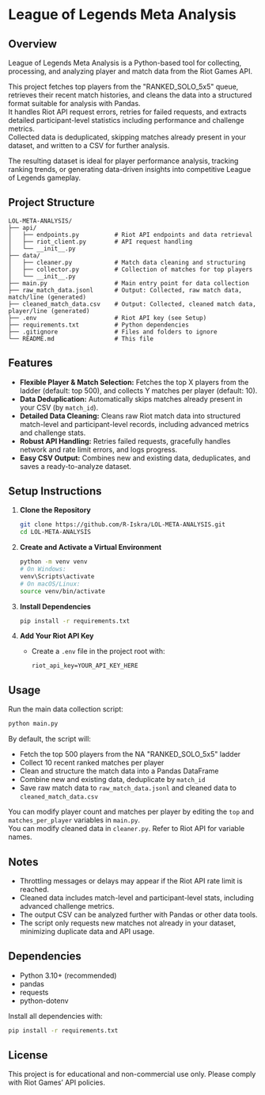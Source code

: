 # League of Legends Meta Analysis

## Overview
League of Legends Meta Analysis is a Python-based tool for collecting, processing, and analyzing player and match data from the Riot Games API.

This project fetches top players from the "RANKED_SOLO_5x5" queue, retrieves their recent match histories, and cleans the data into a structured format suitable for analysis with Pandas.  
It handles Riot API request errors, retries for failed requests, and extracts detailed participant-level statistics including performance and challenge metrics.  
Collected data is deduplicated, skipping matches already present in your dataset, and written to a CSV for further analysis.

The resulting dataset is ideal for player performance analysis, tracking ranking trends, or generating data-driven insights into competitive League of Legends gameplay.

## Project Structure
```
LOL-META-ANALYSIS/
├── api/
│   ├── endpoints.py          # Riot API endpoints and data retrieval
│   ├── riot_client.py        # API request handling
│   └── __init__.py
├── data/
│   ├── cleaner.py            # Match data cleaning and structuring
│   ├── collector.py          # Collection of matches for top players
│   └── __init__.py
├── main.py                   # Main entry point for data collection
├── raw_match_data.jsonl      # Output: Collected, raw match data, match/line (generated)
├── cleaned_match_data.csv    # Output: Collected, cleaned match data, player/line (generated)
├── .env                      # Riot API key (see Setup)
├── requirements.txt          # Python dependencies
├── .gitignore                # Files and folders to ignore
└── README.md                 # This file
```

## Features

- **Flexible Player & Match Selection:** Fetches the top X players from the ladder (default: top 500), and collects Y matches per player (default: 10).
- **Data Deduplication:** Automatically skips matches already present in your CSV (by `match_id`).
- **Detailed Data Cleaning:** Cleans raw Riot match data into structured match-level and participant-level records, including advanced metrics and challenge stats.
- **Robust API Handling:** Retries failed requests, gracefully handles network and rate limit errors, and logs progress.
- **Easy CSV Output:** Combines new and existing data, deduplicates, and saves a ready-to-analyze dataset.

## Setup Instructions

1. **Clone the Repository**
    ```bash
    git clone https://github.com/R-Iskra/LOL-META-ANALYSIS.git
    cd LOL-META-ANALYSIS
    ```

2. **Create and Activate a Virtual Environment**
    ```bash
    python -m venv venv
    # On Windows:
    venv\Scripts\activate
    # On macOS/Linux:
    source venv/bin/activate
    ```

3. **Install Dependencies**
    ```bash
    pip install -r requirements.txt
    ```

4. **Add Your Riot API Key**
    - Create a `.env` file in the project root with:
        ```
        riot_api_key=YOUR_API_KEY_HERE
        ```

## Usage

Run the main data collection script:
```bash
python main.py
```

By default, the script will:
- Fetch the top 500 players from the NA "RANKED_SOLO_5x5" ladder
- Collect 10 recent ranked matches per player
- Clean and structure the match data into a Pandas DataFrame
- Combine new and existing data, deduplicate by `match_id`
- Save raw match data to `raw_match_data.jsonl` and cleaned data to `cleaned_match_data.csv`

You can modify player count and matches per player by editing the `top` and `matches_per_player` variables in `main.py`.    
You can modify cleaned data in `cleaner.py`. Refer to Riot API for variable names. 

## Notes

- Throttling messages or delays may appear if the Riot API rate limit is reached.
- Cleaned data includes match-level and participant-level stats, including advanced challenge metrics.
- The output CSV can be analyzed further with Pandas or other data tools.
- The script only requests new matches not already in your dataset, minimizing duplicate data and API usage.

## Dependencies

- Python 3.10+ (recommended)
- pandas
- requests
- python-dotenv

Install all dependencies with:
```bash
pip install -r requirements.txt
```

## License

This project is for educational and non-commercial use only. Please comply with Riot Games’ API policies.